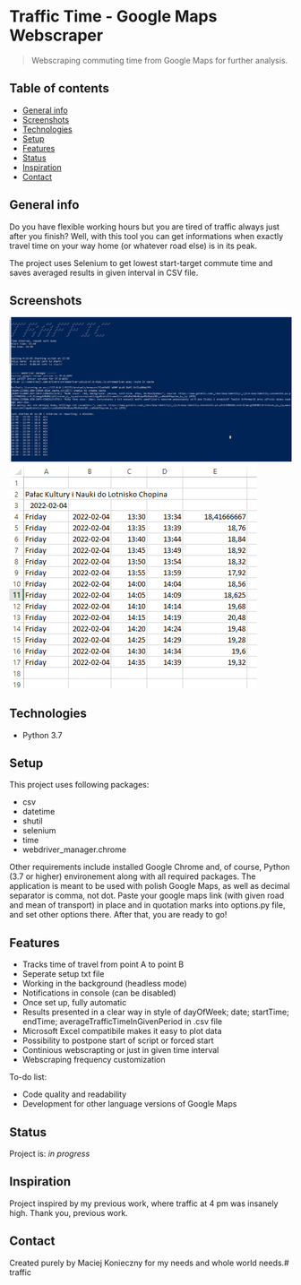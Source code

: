 # Traffic Time - Google Maps Webscraper
> Webscraping commuting time from Google Maps for further analysis.

## Table of contents
* [General info](#general-info)
* [Screenshots](#screenshots)
* [Technologies](#technologies)
* [Setup](#setup)
* [Features](#features)
* [Status](#status)
* [Inspiration](#inspiration)
* [Contact](#contact)

## General info
Do you have flexible working hours but you are tired of traffic always just after you finish? Well, with this tool you can get informations when exactly travel time on your way home (or whatever road else) is in its peak.

The project uses Selenium to get lowest start-target commute time and saves averaged results in given interval in CSV file.

## Screenshots
![Example screenshot](./img/screenshot_working.png)
![Example screenshot](./img/screenshot_result.png)

## Technologies
* Python 3.7

## Setup
This project uses following packages:
* csv
* datetime
* shutil
* selenium
* time
* webdriver_manager.chrome

Other requirements include installed Google Chrome and, of course, Python (3.7 or higher) environement along with all required packages.
The application is meant to be used with polish Google Maps, as well as decimal separator is comma, not dot.
Paste your google maps link (with given road and mean of transport) in place and in quotation marks into options.py file, and set other options there. After that, you are ready to go!

## Features
* Tracks time of travel from point A to point B
* Seperate setup txt file
* Working in the background (headless mode)
* Notifications in console (can be disabled)
* Once set up, fully automatic
* Results presented in a clear way in style of dayOfWeek; date; startTime; endTime; averageTrafficTimeInGivenPeriod in .csv file
* Microsoft Excel compatibile makes it easy to plot data
* Possibility to postpone start of script or forced start
* Continious webscrapting or just in given time interval
* Webscraping frequency customization

To-do list:
* Code quality and readability
* Development for other language versions of Google Maps

## Status
Project is: _in progress_

## Inspiration
Project inspired by my previous work, where traffic at 4 pm was insanely high. Thank you, previous work.

## Contact
Created purely by Maciej Konieczny for my needs and whole world needs.# traffic

